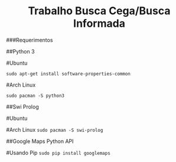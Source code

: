 <h1 align="center">Trabalho Busca Cega/Busca Informada</h1>
###Requerimentos

##Python  3

#Ubuntu

`sudo apt-get install software-properties-common`

#Arch Linux

`sudo pacman -S python3`

##Swi Prolog

#Ubuntu

#Arch Linux
`sudo pacman -S swi-prolog`

##Google Maps Python API

#Usando Pip 
`sudo pip install googlemaps`
